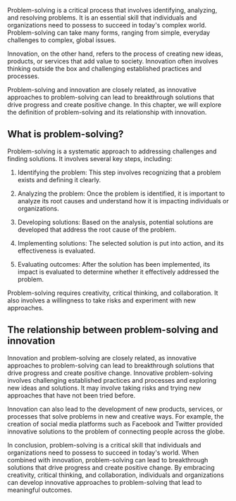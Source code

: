 
Problem-solving is a critical process that involves identifying, analyzing, and resolving problems. It is an essential skill that individuals and organizations need to possess to succeed in today's complex world. Problem-solving can take many forms, ranging from simple, everyday challenges to complex, global issues.

Innovation, on the other hand, refers to the process of creating new ideas, products, or services that add value to society. Innovation often involves thinking outside the box and challenging established practices and processes.

Problem-solving and innovation are closely related, as innovative approaches to problem-solving can lead to breakthrough solutions that drive progress and create positive change. In this chapter, we will explore the definition of problem-solving and its relationship with innovation.

What is problem-solving?
------------------------

Problem-solving is a systematic approach to addressing challenges and finding solutions. It involves several key steps, including:

1. Identifying the problem: This step involves recognizing that a problem exists and defining it clearly.

2. Analyzing the problem: Once the problem is identified, it is important to analyze its root causes and understand how it is impacting individuals or organizations.

3. Developing solutions: Based on the analysis, potential solutions are developed that address the root cause of the problem.

4. Implementing solutions: The selected solution is put into action, and its effectiveness is evaluated.

5. Evaluating outcomes: After the solution has been implemented, its impact is evaluated to determine whether it effectively addressed the problem.

Problem-solving requires creativity, critical thinking, and collaboration. It also involves a willingness to take risks and experiment with new approaches.

The relationship between problem-solving and innovation
-------------------------------------------------------

Innovation and problem-solving are closely related, as innovative approaches to problem-solving can lead to breakthrough solutions that drive progress and create positive change. Innovative problem-solving involves challenging established practices and processes and exploring new ideas and solutions. It may involve taking risks and trying new approaches that have not been tried before.

Innovation can also lead to the development of new products, services, or processes that solve problems in new and creative ways. For example, the creation of social media platforms such as Facebook and Twitter provided innovative solutions to the problem of connecting people across the globe.

In conclusion, problem-solving is a critical skill that individuals and organizations need to possess to succeed in today's world. When combined with innovation, problem-solving can lead to breakthrough solutions that drive progress and create positive change. By embracing creativity, critical thinking, and collaboration, individuals and organizations can develop innovative approaches to problem-solving that lead to meaningful outcomes.
